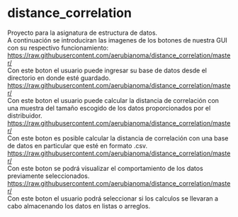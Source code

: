 # distance_correlation
Proyecto para la asignatura de estructura de datos.  
A continuación se introduciran las imagenes de los botones de nuestra GUI con su respectivo funcionamiento:
https://raw.githubusercontent.com/aerubianoma/distance_correlation/master/    
Con este boton el usuario puede ingresar su base de datos desde el directorio en donde esté guardado.    
https://raw.githubusercontent.com/aerubianoma/distance_correlation/master/   
Con este boton el usuario puede calcular la distancia de correlación con una muestra del tamaño escogido de los datos proporcionados por el distribuidor.    
https://raw.githubusercontent.com/aerubianoma/distance_correlation/master/   
Con este boton es posible calcular la distancia de correlación con una base de datos en particular que esté en formato .csv.  
https://raw.githubusercontent.com/aerubianoma/distance_correlation/master/   
Con este boton se podrá visualizar el comportamiento de los datos previamente seleccionados.  
https://raw.githubusercontent.com/aerubianoma/distance_correlation/master/     
Con este boton el usuario podrá seleccionar si los calculos se llevaran a cabo almacenando los datos en listas o arreglos.  
